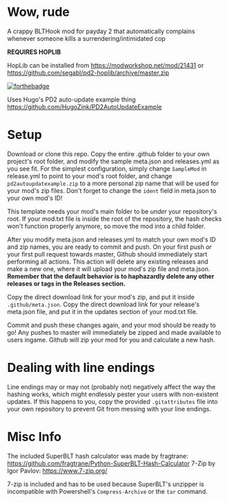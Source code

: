 # Wow, rude
A crappy BLTHook mod for payday 2 that automatically complains whenever someone kills a surrendering/intimidated cop

**REQUIRES HOPLIB**

HopLib can be installed from https://modworkshop.net/mod/21431 or https://github.com/segabl/pd2-hoplib/archive/master.zip


[![forthebadge](https://forthebadge.com/images/badges/built-with-resentment.svg)](https://forthebadge.com) 



Uses Hugo's PD2 auto-update example thing https://github.com/HugoZink/PD2AutoUpdateExample




# Setup
Download or clone this repo. Copy the entire .github folder to your own project's root folder, and modify the sample meta.json and releases.yml as you see fit.
For the simplest configuration, simply change `SampleMod` in release.yml to point to your mod's root folder, and change `pd2autoupdatexample.zip` to a more personal zip name that will be used for your mod's zip files.
Don't forget to change the `ident` field in meta.json to your own mod's ID!

This template needs your mod's main folder to be *under* your repository's root. If your mod.txt file is inside the root of the repository, the hash checks won't function properly anymore, so move the mod into a child folder.

After you modify meta.json and releases.yml to match your own mod's ID and zip names, you are ready to commit and push. On your first push *or* your first pull request towards master, Github should immediately start performing all actions.
This action will delete any existing releases and make a new one, where it will upload your mod's zip file and meta.json. **Remember that the default behavior is to haphazardly delete any other releases or tags in the Releases section.**

Copy the direct download link for your mod's zip, and put it inside `.github/meta.json`. Copy the direct download link for your release's meta.json file, and put it in the updates section of your mod.txt file.

Commit and push these changes again, and your mod should be ready to go! Any pushes to master will immediately be zipped and made available to users ingame. Github will zip your mod for you and calculate a new hash.

# Dealing with line endings
Line endings may or may not (probably not) negatively affect the way the hashing works, which might endlessly pester your users with non-existent updates.
If this happens to you, copy the provided `.gitattributes` file into your own repository to prevent Git from messing with your line endings.

# Misc Info
The included SuperBLT hash calculator was made by fragtrane: https://github.com/fragtrane/Python-SuperBLT-Hash-Calculator
7-Zip by Igor Pavlov: https://www.7-zip.org/

7-zip is included and has to be used because SuperBLT's unzipper is incompatible with Powershell's `Compress-Archive` or the `tar` command.
